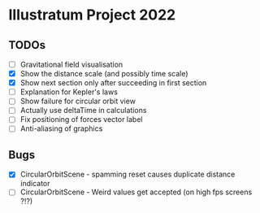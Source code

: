 # Illustratum Project 2022

## TODOs

- [ ] Gravitational field visualisation
- [x] Show the distance scale (and possibly time scale)
- [x] Show next section only after succeeding in first section
- [ ] Explanation for Kepler's laws
- [ ] Show failure for circular orbit view
- [ ] Actually use deltaTime in calculations
- [ ] Fix positioning of forces vector label
- [ ] Anti-aliasing of graphics

## Bugs

- [x] CircularOrbitScene - spamming reset causes duplicate distance indicator
- [ ] CircularOrbitScene - Weird values get accepted (on high fps screens ?!?)
